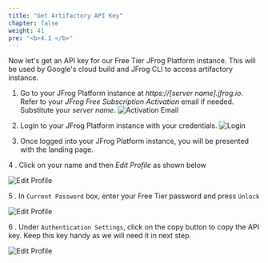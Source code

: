 ```yaml
---
title: "Get Artifactory API Key"
chapter: false
weight: 41
pre: "<b>4.1 </b>"
---
```


Now let's get an API key for our Free Tier JFrog Platform instance. This will be used by Google's cloud build and JFrog CLI to access artifactory instance.

1. Go to your JFrog Platform instance at _https://[server name].jfrog.io_. Refer to your _JFrog Free Subscription Activation_ email if needed. Substitute your _server name_.
![Activation Email](/images/activation-email.png)

2. Login to your JFrog Platform instance with your credentials.
![Login](/images/login.png)

3. Once logged into your JFrog Platform instance, you will be presented with the landing page.

4 . Click on your name and then *Edit Profile* as shown below

![Edit Profile](/images/gcp/GetJFrogApiKey1.png)


5 . In `Current Password` box, enter your Free Tier password and press `Unlock`

![Edit Profile](/images/gcp/GetJFrogApiKey2.png)

6 . Under `Authentication Settings`, click on the copy button to copy the API key. Keep this key handy as we will need it in next step.

![Edit Profile](/images/gcp/GetJFrogApiKey3.png)
